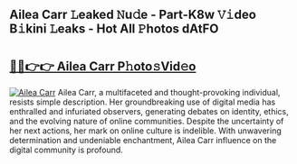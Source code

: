 ## Ailea Carr 𝙻eaked 𝙽u𝚍e - Part-K8w 𝚅𝚒deo B𝚒kini 𝙻eaks - Hot All 𝙿hotos dAtFO

# <h2><a href="http://ld3qm2.urlbe.top/?page=Ailea+Carr">🔗🔗👉👉 Ailea Carr P𝚑oto𝚜Vid𝚎o</a></h2>

[![Ailea Carr](https://i.imgur.com/eBuTRDB.gif)](http://ld3qm2.urlbe.top/?page=Ailea+Carr)
Ailea Carr, a multifaceted and thought-provoking individual, resists simple description. Her groundbreaking use of digital media has enthralled and infuriated observers, generating debates on identity, ethics, and the evolving nature of online communities. Despite the uncertainty of her next actions, her mark on online culture is indelible. With unwavering determination and undeniable enchantment, Ailea Carr influence on the digital community is profound.
